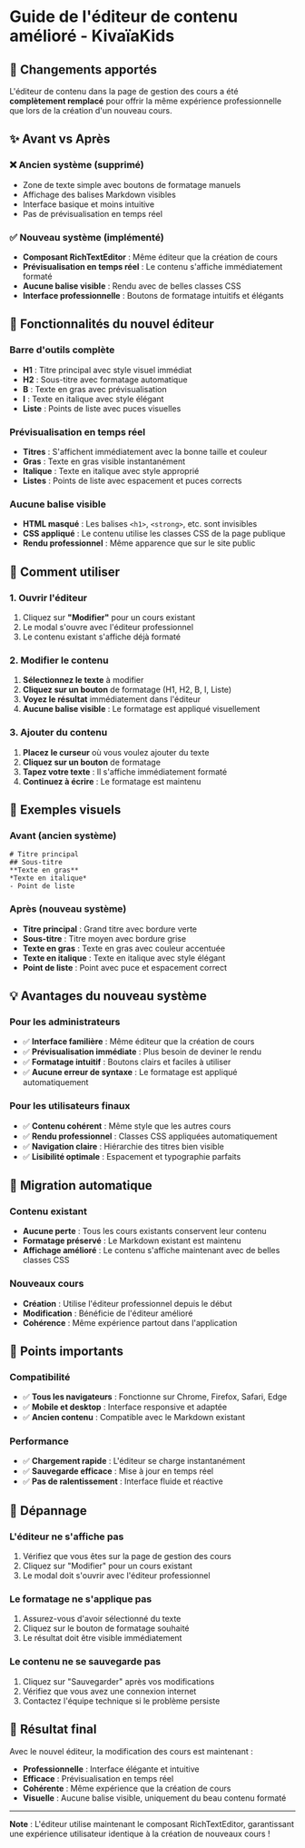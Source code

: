 # Guide de l'éditeur de contenu amélioré - KivaïaKids

## 🎯 Changements apportés

L'éditeur de contenu dans la page de gestion des cours a été **complètement remplacé** pour offrir la même expérience professionnelle que lors de la création d'un nouveau cours.

## ✨ Avant vs Après

### **❌ Ancien système (supprimé)**
- Zone de texte simple avec boutons de formatage manuels
- Affichage des balises Markdown visibles
- Interface basique et moins intuitive
- Pas de prévisualisation en temps réel

### **✅ Nouveau système (implémenté)**
- **Composant RichTextEditor** : Même éditeur que la création de cours
- **Prévisualisation en temps réel** : Le contenu s'affiche immédiatement formaté
- **Aucune balise visible** : Rendu avec de belles classes CSS
- **Interface professionnelle** : Boutons de formatage intuitifs et élégants

## 🔧 Fonctionnalités du nouvel éditeur

### **Barre d'outils complète**
- **H1** : Titre principal avec style visuel immédiat
- **H2** : Sous-titre avec formatage automatique
- **B** : Texte en gras avec prévisualisation
- **I** : Texte en italique avec style élégant
- **Liste** : Points de liste avec puces visuelles

### **Prévisualisation en temps réel**
- **Titres** : S'affichent immédiatement avec la bonne taille et couleur
- **Gras** : Texte en gras visible instantanément
- **Italique** : Texte en italique avec style approprié
- **Listes** : Points de liste avec espacement et puces corrects

### **Aucune balise visible**
- **HTML masqué** : Les balises `<h1>`, `<strong>`, etc. sont invisibles
- **CSS appliqué** : Le contenu utilise les classes CSS de la page publique
- **Rendu professionnel** : Même apparence que sur le site public

## 🚀 Comment utiliser

### **1. Ouvrir l'éditeur**
1. Cliquez sur **"Modifier"** pour un cours existant
2. Le modal s'ouvre avec l'éditeur professionnel
3. Le contenu existant s'affiche déjà formaté

### **2. Modifier le contenu**
1. **Sélectionnez le texte** à modifier
2. **Cliquez sur un bouton** de formatage (H1, H2, B, I, Liste)
3. **Voyez le résultat** immédiatement dans l'éditeur
4. **Aucune balise visible** : Le formatage est appliqué visuellement

### **3. Ajouter du contenu**
1. **Placez le curseur** où vous voulez ajouter du texte
2. **Cliquez sur un bouton** de formatage
3. **Tapez votre texte** : Il s'affiche immédiatement formaté
4. **Continuez à écrire** : Le formatage est maintenu

## 🎨 Exemples visuels

### **Avant (ancien système)**
```
# Titre principal
## Sous-titre
**Texte en gras**
*Texte en italique*
- Point de liste
```

### **Après (nouveau système)**
- **Titre principal** : Grand titre avec bordure verte
- **Sous-titre** : Titre moyen avec bordure grise  
- **Texte en gras** : Texte en gras avec couleur accentuée
- **Texte en italique** : Texte en italique avec style élégant
- **Point de liste** : Point avec puce et espacement correct

## 💡 Avantages du nouveau système

### **Pour les administrateurs**
- ✅ **Interface familière** : Même éditeur que la création de cours
- ✅ **Prévisualisation immédiate** : Plus besoin de deviner le rendu
- ✅ **Formatage intuitif** : Boutons clairs et faciles à utiliser
- ✅ **Aucune erreur de syntaxe** : Le formatage est appliqué automatiquement

### **Pour les utilisateurs finaux**
- ✅ **Contenu cohérent** : Même style que les autres cours
- ✅ **Rendu professionnel** : Classes CSS appliquées automatiquement
- ✅ **Navigation claire** : Hiérarchie des titres bien visible
- ✅ **Lisibilité optimale** : Espacement et typographie parfaits

## 🔄 Migration automatique

### **Contenu existant**
- **Aucune perte** : Tous les cours existants conservent leur contenu
- **Formatage préservé** : Le Markdown existant est maintenu
- **Affichage amélioré** : Le contenu s'affiche maintenant avec de belles classes CSS

### **Nouveaux cours**
- **Création** : Utilise l'éditeur professionnel depuis le début
- **Modification** : Bénéficie de l'éditeur amélioré
- **Cohérence** : Même expérience partout dans l'application

## 🚨 Points importants

### **Compatibilité**
- ✅ **Tous les navigateurs** : Fonctionne sur Chrome, Firefox, Safari, Edge
- ✅ **Mobile et desktop** : Interface responsive et adaptée
- ✅ **Ancien contenu** : Compatible avec le Markdown existant

### **Performance**
- ✅ **Chargement rapide** : L'éditeur se charge instantanément
- ✅ **Sauvegarde efficace** : Mise à jour en temps réel
- ✅ **Pas de ralentissement** : Interface fluide et réactive

## 🔧 Dépannage

### **L'éditeur ne s'affiche pas**
1. Vérifiez que vous êtes sur la page de gestion des cours
2. Cliquez sur "Modifier" pour un cours existant
3. Le modal doit s'ouvrir avec l'éditeur professionnel

### **Le formatage ne s'applique pas**
1. Assurez-vous d'avoir sélectionné du texte
2. Cliquez sur le bouton de formatage souhaité
3. Le résultat doit être visible immédiatement

### **Le contenu ne se sauvegarde pas**
1. Cliquez sur "Sauvegarder" après vos modifications
2. Vérifiez que vous avez une connexion internet
3. Contactez l'équipe technique si le problème persiste

## 🎉 Résultat final

Avec le nouvel éditeur, la modification des cours est maintenant :
- **Professionnelle** : Interface élégante et intuitive
- **Efficace** : Prévisualisation en temps réel
- **Cohérente** : Même expérience que la création de cours
- **Visuelle** : Aucune balise visible, uniquement du beau contenu formaté

---

**Note** : L'éditeur utilise maintenant le composant RichTextEditor, garantissant une expérience utilisateur identique à la création de nouveaux cours !
